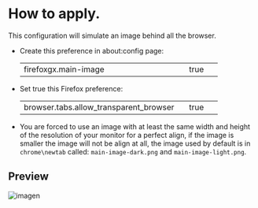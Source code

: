 # How to apply.
<p>This configuration will simulate an image behind all the browser.</p>

<ul><li>Create this preference in about:config page:</li>  
  <table><tr>
    <td width="320px">firefoxgx.main-image</td>
    <td width="50px">true</td></tr>
  </table>
<li>Set true this Firefox preference:</li>
  <table><tr>
    <td width="320px">browser.tabs.allow_transparent_browser</td>
    <td width="50px">true</td></tr>
  </table>
<li>You are forced to use an image with at least the same width and height of the resolution of your monitor for a perfect align, if the image is smaller the image will not be align at all, the image used by default is in <code>chrome\newtab</code> called: <code>main-image-dark.png</code> and <code>main-image-light.png</code>.</li></ul>

## Preview

![imagen](https://user-images.githubusercontent.com/22057609/235237869-7e2aab34-e82f-4fd7-b559-a9e51305ca09.png)
